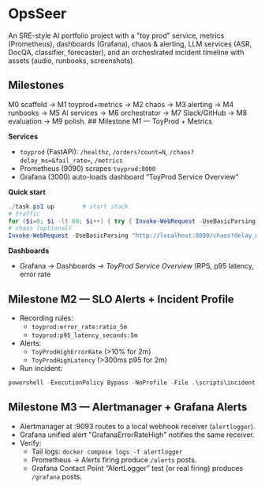 ﻿# OpsSeer

An SRE-style AI portfolio project with a "toy prod" service, metrics (Prometheus), dashboards (Grafana), chaos & alerting,
LLM services (ASR, DocQA, classifier, forecaster), and an orchestrated incident timeline with assets (audio, runbooks, screenshots).

## Milestones
M0 scaffold → M1 toyprod+metrics → M2 chaos → M3 alerting → M4 runbooks → M5 AI services → M6 orchestrator → M7 Slack/GitHub → M8 evaluation → M9 polish.
\## Milestone M1 — ToyProd + Metrics

**Services**
- `toyprod` (FastAPI): `/healthz`, `/orders?count=N`, `/chaos?delay_ms=&fail_rate=`, `/metrics`
- Prometheus (9090) scrapes `toyprod:8000`
- Grafana (3000) auto-loads dashboard “ToyProd Service Overview”

**Quick start**
```powershell
./task.ps1 up        # start stack
# traffic
for ($i=0; $i -lt 60; $i++) { try { Invoke-WebRequest -UseBasicParsing "http://localhost:8000/orders?count=3" | Out-Null } catch {}; Start-Sleep -Milliseconds 250 }
# chaos (optional)
Invoke-WebRequest -UseBasicParsing "http://localhost:8000/chaos?delay_ms=200&fail_rate=0.3" | Out-Null
````

**Dashboards**

* Grafana → Dashboards → *ToyProd Service Overview* (RPS, p95 latency, error rate
## Milestone M2 — SLO Alerts + Incident Profile
- Recording rules:
  - `toyprod:error_rate:ratio_5m`
  - `toyprod:p95_latency_seconds:5m`
- Alerts:
  - `ToyProdHighErrorRate` (>10% for 2m)
  - `ToyProdHighLatency` (>300ms p95 for 2m)
- Run incident:
```powershell
powershell -ExecutionPolicy Bypass -NoProfile -File .\scripts\incident-profile.ps1 -qps 4
````

## Milestone M3 — Alertmanager + Grafana Alerts
- Alertmanager at :9093 routes to a local webhook receiver (`alertlogger`).
- Grafana unified alert "GrafanaErrorRateHigh" notifies the same receiver.
- Verify:
  - Tail logs: `docker compose logs -f alertlogger`
  - Prometheus → Alerts firing produce `/alerts` posts.
  - Grafana Contact Point “AlertLogger” test (or real firing) produces `/grafana` posts.
